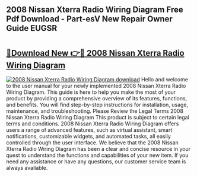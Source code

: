 ## 2008 Nissan Xterra Radio Wiring Diagram Free Pdf Download - Part-esV New Repair Owner Guide EUGSR

# <h2><a href="http://dfh718.blite.top/?on=2008+Nissan+Xterra+Radio+Wiring+Diagram">🔗Download New 👉🔴 2008 Nissan Xterra Radio Wiring Diagram</a></h2>

[![2008 Nissan Xterra Radio Wiring Diagram download](https://i.imgur.com/lujVjoI.png)](http://dfh718.blite.top/?on=2008+Nissan+Xterra+Radio+Wiring+Diagram)
Hello and welcome to the user manual for your newly implemented 2008 Nissan Xterra Radio Wiring Diagram. This guide is here to help you make the most of your product by providing a comprehensive overview of its features, functions, and benefits. You will find step-by-step instructions for installation, usage, maintenance, and troubleshooting. Please Review the Legal Terms 2008 Nissan Xterra Radio Wiring Diagram This product is subject to certain legal terms and conditions. 2008 Nissan Xterra Radio Wiring Diagram offers users a range of advanced features, such as virtual assistant, smart notifications, customizable widgets, and automated tasks, all easily controlled through the user interface. We believe that the 2008 Nissan Xterra Radio Wiring Diagram has been a clear and concise resource in your quest to understand the functions and capabilities of your new item. If you need any assistance or have any questions, our customer service team is always available.
